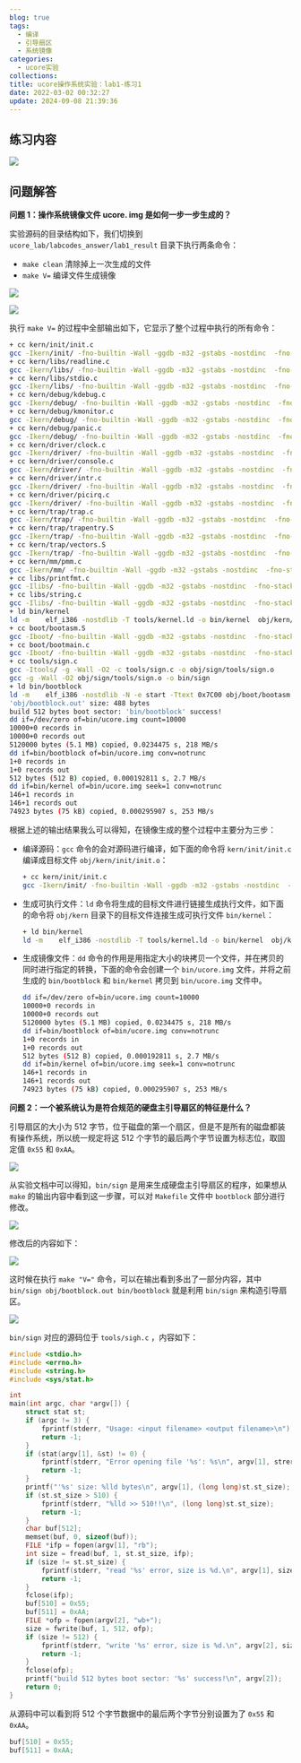 ```yaml
---
blog: true
tags:
  - 编译
  - 引导扇区
  - 系统镜像
categories:
  - ucore实验
collections: 
title: ucore操作系统实验：lab1-练习1
date: 2022-03-02 00:32:27
update: 2024-09-08 21:39:36
---
```


## 练习内容

![](/blog/img/IMG-20240908212558389.png)

## 问题解答

**问题 1：操作系统镜像文件 ucore. img 是如何一步一步生成的？**

实验源码的目录结构如下，我们切换到 `ucore_lab/labcodes_answer/lab1_result` 目录下执行两条命令：

- `make clean` 清除掉上一次生成的文件
- `make V=` 编译文件生成镜像

![](/blog/img/IMG-20240908212558552.png)

![](/blog/img/IMG-20240908212559283.png)

执行 `make V=` 的过程中全部输出如下，它显示了整个过程中执行的所有命令：

```sh
+ cc kern/init/init.c
gcc -Ikern/init/ -fno-builtin -Wall -ggdb -m32 -gstabs -nostdinc  -fno-stack-protector -Ilibs/ -Ikern/debug/ -Ikern/driver/ -Ikern/trap/ -Ikern/mm/ -c kern/init/init.c -o obj/kern/init/init.o
+ cc kern/libs/readline.c
gcc -Ikern/libs/ -fno-builtin -Wall -ggdb -m32 -gstabs -nostdinc  -fno-stack-protector -Ilibs/ -Ikern/debug/ -Ikern/driver/ -Ikern/trap/ -Ikern/mm/ -c kern/libs/readline.c -o obj/kern/libs/readline.o
+ cc kern/libs/stdio.c
gcc -Ikern/libs/ -fno-builtin -Wall -ggdb -m32 -gstabs -nostdinc  -fno-stack-protector -Ilibs/ -Ikern/debug/ -Ikern/driver/ -Ikern/trap/ -Ikern/mm/ -c kern/libs/stdio.c -o obj/kern/libs/stdio.o
+ cc kern/debug/kdebug.c
gcc -Ikern/debug/ -fno-builtin -Wall -ggdb -m32 -gstabs -nostdinc  -fno-stack-protector -Ilibs/ -Ikern/debug/ -Ikern/driver/ -Ikern/trap/ -Ikern/mm/ -c kern/debug/kdebug.c -o obj/kern/debug/kdebug.o
+ cc kern/debug/kmonitor.c
gcc -Ikern/debug/ -fno-builtin -Wall -ggdb -m32 -gstabs -nostdinc  -fno-stack-protector -Ilibs/ -Ikern/debug/ -Ikern/driver/ -Ikern/trap/ -Ikern/mm/ -c kern/debug/kmonitor.c -o obj/kern/debug/kmonitor.o
+ cc kern/debug/panic.c
gcc -Ikern/debug/ -fno-builtin -Wall -ggdb -m32 -gstabs -nostdinc  -fno-stack-protector -Ilibs/ -Ikern/debug/ -Ikern/driver/ -Ikern/trap/ -Ikern/mm/ -c kern/debug/panic.c -o obj/kern/debug/panic.o
+ cc kern/driver/clock.c
gcc -Ikern/driver/ -fno-builtin -Wall -ggdb -m32 -gstabs -nostdinc  -fno-stack-protector -Ilibs/ -Ikern/debug/ -Ikern/driver/ -Ikern/trap/ -Ikern/mm/ -c kern/driver/clock.c -o obj/kern/driver/clock.o
+ cc kern/driver/console.c
gcc -Ikern/driver/ -fno-builtin -Wall -ggdb -m32 -gstabs -nostdinc  -fno-stack-protector -Ilibs/ -Ikern/debug/ -Ikern/driver/ -Ikern/trap/ -Ikern/mm/ -c kern/driver/console.c -o obj/kern/driver/console.o
+ cc kern/driver/intr.c
gcc -Ikern/driver/ -fno-builtin -Wall -ggdb -m32 -gstabs -nostdinc  -fno-stack-protector -Ilibs/ -Ikern/debug/ -Ikern/driver/ -Ikern/trap/ -Ikern/mm/ -c kern/driver/intr.c -o obj/kern/driver/intr.o
+ cc kern/driver/picirq.c
gcc -Ikern/driver/ -fno-builtin -Wall -ggdb -m32 -gstabs -nostdinc  -fno-stack-protector -Ilibs/ -Ikern/debug/ -Ikern/driver/ -Ikern/trap/ -Ikern/mm/ -c kern/driver/picirq.c -o obj/kern/driver/picirq.o
+ cc kern/trap/trap.c
gcc -Ikern/trap/ -fno-builtin -Wall -ggdb -m32 -gstabs -nostdinc  -fno-stack-protector -Ilibs/ -Ikern/debug/ -Ikern/driver/ -Ikern/trap/ -Ikern/mm/ -c kern/trap/trap.c -o obj/kern/trap/trap.o
+ cc kern/trap/trapentry.S
gcc -Ikern/trap/ -fno-builtin -Wall -ggdb -m32 -gstabs -nostdinc  -fno-stack-protector -Ilibs/ -Ikern/debug/ -Ikern/driver/ -Ikern/trap/ -Ikern/mm/ -c kern/trap/trapentry.S -o obj/kern/trap/trapentry.o
+ cc kern/trap/vectors.S
gcc -Ikern/trap/ -fno-builtin -Wall -ggdb -m32 -gstabs -nostdinc  -fno-stack-protector -Ilibs/ -Ikern/debug/ -Ikern/driver/ -Ikern/trap/ -Ikern/mm/ -c kern/trap/vectors.S -o obj/kern/trap/vectors.o
+ cc kern/mm/pmm.c
gcc -Ikern/mm/ -fno-builtin -Wall -ggdb -m32 -gstabs -nostdinc  -fno-stack-protector -Ilibs/ -Ikern/debug/ -Ikern/driver/ -Ikern/trap/ -Ikern/mm/ -c kern/mm/pmm.c -o obj/kern/mm/pmm.o
+ cc libs/printfmt.c
gcc -Ilibs/ -fno-builtin -Wall -ggdb -m32 -gstabs -nostdinc  -fno-stack-protector -Ilibs/  -c libs/printfmt.c -o obj/libs/printfmt.o
+ cc libs/string.c
gcc -Ilibs/ -fno-builtin -Wall -ggdb -m32 -gstabs -nostdinc  -fno-stack-protector -Ilibs/  -c libs/string.c -o obj/libs/string.o
+ ld bin/kernel
ld -m    elf_i386 -nostdlib -T tools/kernel.ld -o bin/kernel  obj/kern/init/init.o obj/kern/libs/readline.o obj/kern/libs/stdio.o obj/kern/debug/kdebug.o obj/kern/debug/kmonitor.o obj/kern/debug/panic.o obj/kern/driver/clock.o obj/kern/driver/console.o obj/kern/driver/intr.o obj/kern/driver/picirq.o obj/kern/trap/trap.o obj/kern/trap/trapentry.o obj/kern/trap/vectors.o obj/kern/mm/pmm.o  obj/libs/printfmt.o obj/libs/string.o
+ cc boot/bootasm.S
gcc -Iboot/ -fno-builtin -Wall -ggdb -m32 -gstabs -nostdinc  -fno-stack-protector -Ilibs/ -Os -nostdinc -c boot/bootasm.S -o obj/boot/bootasm.o
+ cc boot/bootmain.c
gcc -Iboot/ -fno-builtin -Wall -ggdb -m32 -gstabs -nostdinc  -fno-stack-protector -Ilibs/ -Os -nostdinc -c boot/bootmain.c -o obj/boot/bootmain.o
+ cc tools/sign.c
gcc -Itools/ -g -Wall -O2 -c tools/sign.c -o obj/sign/tools/sign.o
gcc -g -Wall -O2 obj/sign/tools/sign.o -o bin/sign
+ ld bin/bootblock
ld -m    elf_i386 -nostdlib -N -e start -Ttext 0x7C00 obj/boot/bootasm.o obj/boot/bootmain.o -o obj/bootblock.o
'obj/bootblock.out' size: 488 bytes
build 512 bytes boot sector: 'bin/bootblock' success!
dd if=/dev/zero of=bin/ucore.img count=10000
10000+0 records in
10000+0 records out
5120000 bytes (5.1 MB) copied, 0.0234475 s, 218 MB/s
dd if=bin/bootblock of=bin/ucore.img conv=notrunc
1+0 records in
1+0 records out
512 bytes (512 B) copied, 0.000192811 s, 2.7 MB/s
dd if=bin/kernel of=bin/ucore.img seek=1 conv=notrunc
146+1 records in
146+1 records out
74923 bytes (75 kB) copied, 0.000295907 s, 253 MB/s

```

根据上述的输出结果我么可以得知，在镜像生成的整个过程中主要分为三步：

- 编译源码：`gcc` 命令的会对源码进行编译，如下面的命令将 `kern/init/init.c` 编译成目标文件 `obj/kern/init/init.o`：

    ```bash
    + cc kern/init/init.c
    gcc -Ikern/init/ -fno-builtin -Wall -ggdb -m32 -gstabs -nostdinc  -fno-stack-protector -Ilibs/ -Ikern/debug/ -Ikern/driver/ -Ikern/trap/ -Ikern/mm/ -c kern/init/init.c -o obj/kern/init/init.o
    ```

- 生成可执行文件：`ld` 命令将生成的目标文件进行链接生成执行文件，如下面的命令将 `obj/kern` 目录下的目标文件连接生成可执行文件 `bin/kernel`：

    ```bash
    + ld bin/kernel
    ld -m    elf_i386 -nostdlib -T tools/kernel.ld -o bin/kernel  obj/kern/init/init.o obj/kern/libs/readline.o obj/kern/libs/stdio.o obj/kern/debug/kdebug.o obj/kern/debug/kmonitor.o obj/kern/debug/panic.o obj/kern/driver/clock.o obj/kern/driver/console.o obj/kern/driver/intr.o obj/kern/driver/picirq.o obj/kern/trap/trap.o obj/kern/trap/trapentry.o obj/kern/trap/vectors.o obj/kern/mm/pmm.o  obj/libs/printfmt.o obj/libs/string.o
    ```

- 生成镜像文件：`dd` 命令的作用是用指定大小的块拷贝一个文件，并在拷贝的同时进行指定的转换，下面的命令会创建一个 `bin/ucore.img` 文件，并将之前生成的 `bin/bootblock` 和 `bin/kernel` 拷贝到 `bin/ucore.img` 文件中。

    ```bash
    dd if=/dev/zero of=bin/ucore.img count=10000
    10000+0 records in
    10000+0 records out
    5120000 bytes (5.1 MB) copied, 0.0234475 s, 218 MB/s
    dd if=bin/bootblock of=bin/ucore.img conv=notrunc
    1+0 records in
    1+0 records out
    512 bytes (512 B) copied, 0.000192811 s, 2.7 MB/s
    dd if=bin/kernel of=bin/ucore.img seek=1 conv=notrunc
    146+1 records in
    146+1 records out
    74923 bytes (75 kB) copied, 0.000295907 s, 253 MB/s
    ```

**问题 2：一个被系统认为是符合规范的硬盘主引导扇区的特征是什么？**

引导扇区的大小为 512 字节，位于磁盘的第一个扇区，但是不是所有的磁盘都装有操作系统，所以统一规定将这 512 个字节的最后两个字节设置为标志位，取固定值 `0x55` 和 `0xAA`。

![](/blog/img/IMG-20240908212559765.png)

从实验文档中可以得知，`bin/sign` 是用来生成硬盘主引导扇区的程序，如果想从 `make` 的输出内容中看到这一步骤，可以对 `Makefile` 文件中 `bootblock` 部分进行修改。

![](/blog/img/IMG-20240908212600161.png)

修改后的内容如下：

![](/blog/img/IMG-20240908212600482.png)

这时候在执行 `make "V="` 命令，可以在输出看到多出了一部分内容，其中 `bin/sign obj/bootblock.out bin/bootblock` 就是利用 `bin/sign` 来构造引导扇区。

![](/blog/img/IMG-20240908212600572.png)

`bin/sign` 对应的源码位于 `tools/sigh.c` ，内容如下：

```c
#include <stdio.h>
#include <errno.h>
#include <string.h>
#include <sys/stat.h>

int
main(int argc, char *argv[]) {
    struct stat st;
    if (argc != 3) {
        fprintf(stderr, "Usage: <input filename> <output filename>\n");
        return -1;
    }
    if (stat(argv[1], &st) != 0) {
        fprintf(stderr, "Error opening file '%s': %s\n", argv[1], strerror(errno));
        return -1;
    }
    printf("'%s' size: %lld bytes\n", argv[1], (long long)st.st_size);
    if (st.st_size > 510) {
        fprintf(stderr, "%lld >> 510!!\n", (long long)st.st_size);
        return -1;
    }
    char buf[512];
    memset(buf, 0, sizeof(buf));
    FILE *ifp = fopen(argv[1], "rb");
    int size = fread(buf, 1, st.st_size, ifp);
    if (size != st.st_size) {
        fprintf(stderr, "read '%s' error, size is %d.\n", argv[1], size);
        return -1;
    }
    fclose(ifp);
    buf[510] = 0x55;
    buf[511] = 0xAA;
    FILE *ofp = fopen(argv[2], "wb+");
    size = fwrite(buf, 1, 512, ofp);
    if (size != 512) {
        fprintf(stderr, "write '%s' error, size is %d.\n", argv[2], size);
        return -1;
    }
    fclose(ofp);
    printf("build 512 bytes boot sector: '%s' success!\n", argv[2]);
    return 0;
}
```

从源码中可以看到将 512 个字节数据中的最后两个字节分别设置为了 `0x55` 和 `0xAA`。

```c
buf[510] = 0x55;
buf[511] = 0xAA;
```

